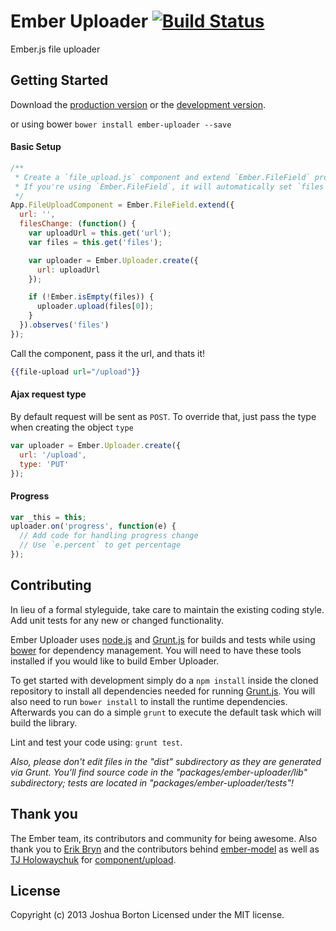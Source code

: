 # Ember Uploader [![Build Status](https://travis-ci.org/benefitcloud/ember-uploader.png?branch=develop)](https://travis-ci.org/benefitcloud/ember-uploader)

Ember.js file uploader

## Getting Started

Download the [production version][min] or the [development version][max].

[min]: https://raw.github.com/benefitcloud/ember-uploader/master/dist/ember-uploader.min.js
[max]: https://raw.github.com/benefitcloud/ember-uploader/master/dist/ember-uploader.js

or using bower `bower install ember-uploader --save`

#### Basic Setup

```js
/**
 * Create a `file_upload.js` component and extend `Ember.FileField` provided by ember-uploader
 * If you're using `Ember.FileField`, it will automatically set `files` property when you choose a file.
 */
App.FileUploadComponent = Ember.FileField.extend({
  url: '',
  filesChange: (function() {
    var uploadUrl = this.get('url');
    var files = this.get('files');

    var uploader = Ember.Uploader.create({
      url: uploadUrl
    });

    if (!Ember.isEmpty(files)) {
      uploader.upload(files[0]);
    }
  }).observes('files')
});

```

Call the component, pass it the url, and thats it!
```hbs
{{file-upload url="/upload"}}
```

#### Ajax request type
By default request will be sent as `POST`. To override that, just pass the type when creating the object `type`

```js
var uploader = Ember.Uploader.create({
  url: '/upload',
  type: 'PUT'
});
```

#### Progress

```js
var _this = this;
uploader.on('progress', function(e) {
  // Add code for handling progress change
  // Use `e.percent` to get percentage
});
```
## Contributing
In lieu of a formal styleguide, take care to maintain the existing coding style. Add unit tests for any new or changed functionality.

Ember Uploader uses [node.js](http://nodejs.org) and [Grunt.js](http://gruntjs.com/) for builds and tests while using [bower](http://bower.io/) for dependency management. You will need to have these tools installed if you would like to build Ember Uploader.

To get started with development simply do a `npm install` inside the cloned repository to install all dependencies needed for running [Grunt.js](http://gruntjs.com/). You will also need to run `bower install` to install the runtime dependencies. Afterwards you can do a simple `grunt` to execute the default task which will  build the library.

Lint and test your code using: `grunt test`.

_Also, please don't edit files in the "dist" subdirectory as they are generated via Grunt. You'll find source code in the "packages/ember-uploader/lib" subdirectory; tests are located in "packages/ember-uploader/tests"!_

## Thank you
The Ember team, its contributors and community for being awesome. Also thank you to [Erik Bryn](http://twitter.com/ebryn) and the contributors behind [ember-model](http://github.com/ebryn/ember-model) as well as [TJ Holowaychuk](http://twitter.com/tjholowaychuk) for [component/upload](http://github.com/component/upload).

## License
Copyright (c) 2013 Joshua Borton
Licensed under the MIT license.
